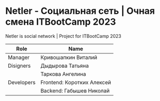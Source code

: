 # Netler - Социальная сеть | Очная смена ITBootCamp 2023
Netler is social network | Project for ITBootCamp 2023

|Role           |Name                       |
|---------------|---------------------------|
|Manager        |Кривошапкин Виталий        |
|Disigners      |Дыдырова Татьяна           |
|               |Таркова Ангелина           |
|Developers     |Frontend: Коротких Алексей |
|               |Backend: Габышев Николай   |
